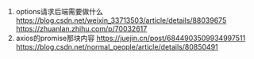 1. options请求后端需要做什么
https://blog.csdn.net/weixin_33713503/article/details/88039675
https://zhuanlan.zhihu.com/p/70032617
2. axios的promise那块内容
https://juejin.cn/post/6844903509934997511
https://blog.csdn.net/normal_people/article/details/80850491
